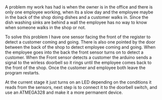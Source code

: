   A problem my work has had is when the owner is in the office and there is only one employee working, 
when its a slow day and the employee maybe in the back of the shop doing dishes and a customer walks in.
Since the dish washing sinks are behind a wall the employee has no way to know when someone walks in the shop or not. 

  To solve this problem I have one sensor facing the front of the register to detect a customer coming and going. There is also
one pointed by the door between the back of the shop to detect employee coming and going. When the employee goes into the back
the front sensor turns on to detect a customer. When the Front sensor detects a customer the arduino sends a signal to the wirless
doorbell so it rings until the employee comes back to the front of the shop. Once the customer and employee both leave the program restarts.

  At the current stage it just turns on an LED depending on the conditions it reads from the sensors, next step is to connect it to the doorbell switch, and use an ATMEGA328
and make it a more permanent device.

